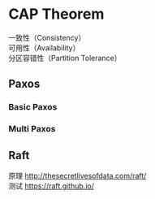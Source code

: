 # CAP Theorem
一致性（Consistency）  
可用性（Availability）  
分区容错性（Partition Tolerance）  

## Paxos
### Basic Paxos
### Multi Paxos

## Raft
原理 http://thesecretlivesofdata.com/raft/  
测试 https://raft.github.io/
